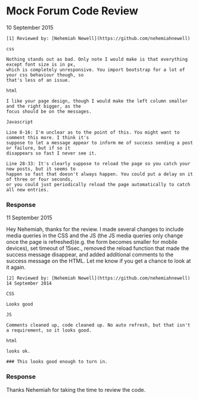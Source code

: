 # Mock Forum Code Review
10 September 2015

```
[1] Reviewed by: [Nehemiah Newell](https://github.com/nehemiahnewell)

css

Nothing stands out as bad. Only note I would make is that everything except font size is in px,
which is completely unresponsive. You import bootstrap for a lot of your css behaviour though, so
that's less of an issue.

html

I like your page design, though I would make the left column smaller and the right bigger, as the
focus should be on the messages.

Javascript

Line 8-16: I'm unclear as to the point of this. You might want to comment this more. I think it's
suppose to let a message appear to inform me of success sending a post or failure, but if so it
disappears so fast I never see it.

Line 28-33: It's clearly suppose to reload the page so you catch your new posts, but it seems to
happen so fast that doesn't always happen. You could put a delay on it of three or four seconds,
or you could just periodically reload the page automatically to catch all new entries.
```

### Response
11 September 2015

Hey Nehemiah, thanks for the review. I made several changes to include media queries in the CSS and the JS (the JS media queries only change once the page is refreshed)(e.g. the form becomes smaller for mobile devices), set timeout of 15sec., removed the reload function that made the success message disappear, and added additional comments to the success message on the HTML. Let me know if you get a chance to look at it again.

```
[2] Reviewed by: [Nehemiah Newell](https://github.com/nehemiahnewell)
14 September 2014

CSS 

Looks good

JS

Comments cleaned up, code cleaned up. No auto refresh, but that isn't a requirement, so it looks good.

html

looks ok.

### This looks good enough to turn in.
```

### Response

Thanks Nehemiah for taking the time to review the code.
